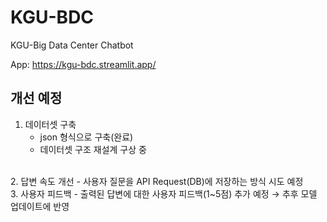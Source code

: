 # KGU-BDC
KGU-Big Data Center Chatbot <br/>

App: https://kgu-bdc.streamlit.app/

## 개선 예정
1. 데이터셋 구축
   - json 형식으로 구축(완료)
   - 데이터셋 구조 재설계 구상 중
<br/> 
2. 답변 속도 개선
   - 사용자 질문을 API Request(DB)에 저장하는 방식 시도 예정
<br/>
3. 사용자 피드백
   - 출력된 답변에 대한 사용자 피드백(1~5점) 추가 예정 → 추후 모델 업데이트에 반영
